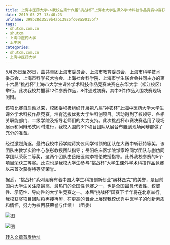 ```yaml
---
title: 上海中医药大学->我校在第十六届“挑战杯”上海市大学生课外学术科技作品竞赛中喜获特等奖等多个奖项 | shutcm.com.cn
date: 2019-05-27 13:40:23
urlname: 399b28d3559b4ab13925fc08a5015bf7
tags: 
- shutcm.com.cn
- shutcm
- 上海中医药大学
- 上中医
categories:
- shutcm.com.cn
- 上海中医药大学
---
```



5月25日至26日，由共青团上海市委员会、上海市教育委员会、上海市科学技术委员会、上海市科学技术协会、上海社会科学院、上海市学生联合会共同主办的第十六届“挑战杯”上海市大学生课外学术科技作品竞赛决赛在东华大学（松江校区）举行。此次我校共推荐12件参赛作品，8件通过初赛，其中3件作品入围决赛现场问辩。

该项比赛自启动以来，校团委积极组织开展第八届“神农杯”上海中医药大学大学生课外学术科技作品竞赛，培育选拔优秀大学生科创项目。活动得到了校领导、各相关职能部门、二级学院及指导老师们的大力支持。此次挑战杯市赛决赛选用了现场展示和问辩形式同时进行，我校入围的3个项目团队从展台布置到现场问辩都做了充分的准备。

经过激烈角逐，最终我校中药学院蒋笑仪同学带领的团队在大赛中斩获特等奖，该团队由教学实验中心张彤教授团队指导；岳阳临床医学院邹家玲同学团队与蒯仂同学团队荣获二等奖，这两个团队由岳阳医院李福伦教授指导。此外我校参赛的5个项目荣获三等奖。此次也是我校大学生参与“挑战杯”大学生课外学术科技作品竞赛以来首次获得特等奖荣誉。

据悉，“挑战杯”系列竞赛有着中国大学生科技创新创业“奥林匹克”的美誉，是目前国内大学生关注度最高、最热门的全国性竞赛之一，也是全国最具代表性、权威性、示范性、导向性的大学生竞赛之一。本届“挑战杯”国赛下半年将在北京举行。我校获奖项目团队将再接再厉，在更高的舞台上展现我校优秀中医学子的创新素质和情怀，努力为校再获荣誉与佳绩！（团委）



![图](https://www.shutcm.edu.cn/_upload/article/images/3a/6b/f12c635a4603a6646d44bf616d5b/d76bf074-371c-404c-a10d-941bd321aa38.jpg)

![图](https://www.shutcm.edu.cn/_upload/article/images/3a/6b/f12c635a4603a6646d44bf616d5b/e3c8cef0-b024-4405-a9db-f2bcc2247c53.jpg)

[转入文章首发地址](https://www.shutcm.edu.cn/2019/0527/c221a104739/page.htm)
